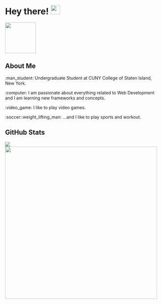 # Hey there! <img src="https://raw.githubusercontent.com/MartinHeinz/MartinHeinz/master/wave.gif" width="30" />
<a href="https://www.linkedin.com/in/bolaghaly/" target="_blank"> <img src="https://img.shields.io/badge/-BolaGhaly-blue?style=flat-square&logo=Linkedin&logoColor=white&link=https://www.linkedin.com/in/bolaghaly63/" width="100"/> </a>
  
<h2>About Me</h2>
<p>:man_student: Undergraduate Student at CUNY College of Staten Island, New York.</p>
<p>:computer: I am passionate about everything related to Web Development and I am learning new frameworks and concepts.</p>
<p>:video_game: I like to play video games.</p>
<p>:soccer::weight_lifting_man: ...and I like to play sports and workout.</p>

<h2>GitHub Stats</h2>
<div>
  <img align="center" src="http://github-readme-streak-stats.herokuapp.com?user=BolaGhaly&theme=github-dark&date_format=M%20j%5B%2C%20Y%5D&stroke=00d05f&ring=D6001C&fire=D6001C&currStreakLabel=cbcbcb&dates=A0A0A0&sideLabels=cbcbcb&hide_border=true" />
  <img align="center" src="https://github-readme-stats.vercel.app/api/top-langs/?username=BolaGhaly&layout=compact&card_width=445&langs_count=10&title_color=2e67f0&exclude_repo=CSC332-Operating-System-Project&hide_border=true" width="495" />
</div>
